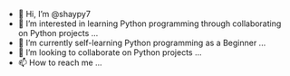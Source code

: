 - 👋 Hi, I’m @shaypy7
- 👀 I’m interested in learning Python programming through collaborating on Python projects ...
- 🌱 I’m currently self-learning Python programming as a Beginner ...
- 💞️ I’m looking to collaborate on Python projects ...
- 📫 How to reach me ...

<!---
shaypy7/shaypy7 is a ✨ special ✨ repository because its `README.md` (this file) appears on your GitHub profile.
You can click the Preview link to take a look at your changes.
--->
